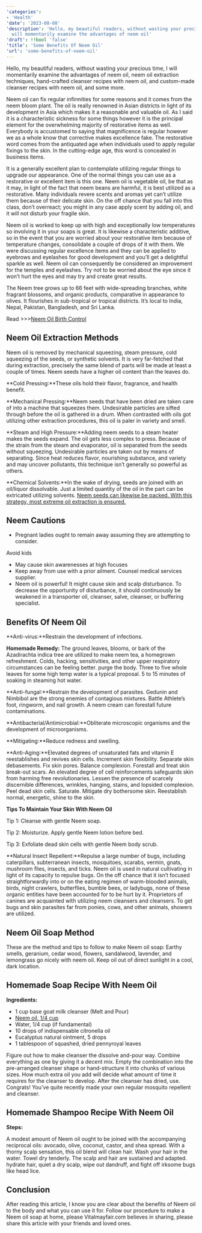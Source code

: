 ```yaml
---
'categories':
- 'Health'
'date': '2023-08-08'
'description': 'Hello, my beautiful readers, without wasting your precious time, I
  will momentarily examine the advantages of neem oil'
'draft': !!bool 'false'
'title': 'Some Benefits Of Neem Oil'
'url': 'some-benefits-of-neem-oil'
---
```

 


Hello, my beautiful readers, without wasting your precious time, I will momentarily examine the advantages of neem oil, neem oil extraction techniques, hand-crafted cleanser recipes with neem oil, and custom-made cleanser recipes with neem oil, and some more.


Neem oil can fix regular infirmities for some reasons and it comes from the neem bloom plant. The oil is really renowned in Asian districts in light of its development in Asia which makes it a reasonable and valuable oil. As I said it is a characteristic sickness for some things however it is the principal element for the overwhelming majority of restorative items as well. Everybody is accustomed to saying that magnificence is regular however we as a whole know that corrective makes excellence fake. The restorative word comes from the antiquated age when individuals used to apply regular fixings to the skin. In the cutting-edge age, this word is concealed in business items.


It is a generally excellent plan to contemplate utilizing regular things to upgrade our appearance. One of the normal things you can use as a restorative or excellent item is this one. Neem oil is vegetable oil, be that as it may, in light of the fact that neem beans are harmful, it is best utilized as a restorative. Many individuals revere scents and aromas yet can’t utilize them because of their delicate skin. On the off chance that you fall into this class, don’t overreact; you might in any case apply scent by adding oil, and it will not disturb your fragile skin.


Neem oil is worked to keep up with high and exceptionally low temperatures so involving it in your soaps is great. It is likewise a characteristic additive, so in the event that you are worried about your restorative item because of temperature changes, consolidate a couple of drops of it with them. We were discussing regular excellence items and they can be applied to eyebrows and eyelashes for good development and you’ll get a delightful sparkle as well. Neem oil can consequently be considered an improvement for the temples and eyelashes. Try not to be worried about the eye since it won’t hurt the eyes and may try and create great results.


The Neem tree grows up to 66 feet with wide-spreading branches, white fragrant blossoms, and organic products, comparative in appearance to olives. It flourishes in sub-tropical or tropical districts. It’s local to India, Nepal, Pakistan, Bangladesh, and Sri Lanka.


Read >>>[Neem Oil Birth Control](https://vitalmayfair.com/neem-oil-birth-control/)


**Neem Oil Extraction Methods**
-------------------------------


Neem oil is removed by mechanical squeezing, steam pressure, cold squeezing of the seeds, or synthetic solvents. It is very far-fetched that during extraction, precisely the same blend of parts will be made at least a couple of times. Neem seeds have a higher oil content than the leaves do.

**Cold Pressing:**These oils hold their flavor, fragrance, and health benefit.

**Mechanical Pressing:**Neem seeds that have been dried are taken care of into a machine that squeezes them. Undesirable particles are sifted through before the oil is gathered in a drum. When contrasted with oils got utilizing other extraction procedures, this oil is paler in variety and smell.

**Steam and High Pressure:**Adding neem seeds to a steam heater makes the seeds expand. The oil gets less complex to press. Because of the strain from the steam and evaporator, oil is separated from the seeds without squeezing. Undesirable particles are taken out by means of separating. Since heat reduces flavor, nourishing substance, and variety and may uncover pollutants, this technique isn’t generally so powerful as others.

**Chemical Solvents:**In the wake of drying, seeds are joined with an oil/liquor dissolvable. Just a limited quantity of the oil in the part can be extricated utilizing solvents. [Neem seeds can likewise be packed. With this strategy, most extreme oil extraction is ensured.](https://vitalmayfair.com/earth-energy-fruits-and-vegetables-benefits/)

**Neem Cautions**
-----------------


* Pregnant ladies ought to remain away assuming they are attempting to consider.  

Avoid kids
* May cause skin awarenesses at high focuses
* Keep away from use with a prior ailment. Counsel medical services supplier.
* Neem oil is powerful! It might cause skin and scalp disturbance. To decrease the opportunity of disturbance, it should continuously be weakened in a transporter oil, cleanser, salve, cleanser, or buffering specialist.


**Benefits Of Neem Oil**
------------------------


**Anti-virus:**Restrain the development of infections.


**Homemade Remedy:** The ground leaves, blooms, or bark of the Azadirachta indica tree are utilized to make neem tea, a homegrown refreshment. Colds, hacking, sensitivities, and other upper respiratory circumstances can be feeling better. purge the body. Three to five whole leaves for some high temp water is a typical proposal. 5 to 15 minutes of soaking in steaming hot water.


**Anti-fungal:**Restrain the development of parasites. Gedunin and Nimbibol are the strong enemies of contagious mixtures. Battle Athlete’s foot, ringworm, and nail growth. A neem cream can forestall future contaminations.


**Antibacterial/Antimicrobial:**Obliterate microscopic organisms and the development of microorganisms.


**Mitigating:**Reduce redness and swelling.


**Anti-Aging:**Elevated degrees of unsaturated fats and vitamin E reestablishes and revives skin cells. Increment skin flexibility. Separate skin debasements. Fix skin pores. Balance complexion. Forestall and treat skin break-out scars. An elevated degree of cell reinforcements safeguards skin from harming free revolutionaries. Lessen the presence of scarcely discernible differences, wrinkles, hanging, stains, and lopsided complexion. Peel dead skin cells. Saturate. Mitigate dry bothersome skin. Reestablish normal, energetic, shine to the skin.


**Tips To Maintain Your Skin With Neem Oil**


Tip 1: Cleanse with gentle Neem soap.


Tip 2: Moisturize. Apply gentle Neem lotion before bed.


Tip 3: Exfoliate dead skin cells with gentle Neem body scrub.


**Natural Insect Repellent:**Repulse a large number of bugs, including caterpillars, subterranean insects, mosquitoes, scarabs, vermin, gnats, mushroom flies, insects, and ticks. Neem oil is used in natural cultivating in light of its capacity to repulse bugs. On the off chance that it isn’t focused straightforwardly into or on the eating regimen of warm-blooded animals, birds, night crawlers, butterflies, bumble bees, or ladybugs, none of these organic entities have been accounted for to be hurt by it. Proprietors of canines are acquainted with utilizing neem cleansers and cleansers. To get bugs and skin parasites far from ponies, cows, and other animals, showers are utilized.


**Neem Oil Soap Method**
------------------------


These are the method and tips to follow to make Neem oil soap: Earthy smells, geranium, cedar wood, flowers, sandalwood, lavender, and lemongrass go nicely with neem oil. Keep oil out of direct sunlight in a cool, dark location.


**Homemade Soap Recipe With Neem Oil**
--------------------------------------


**Ingredients:**


* 1 cup base goat milk cleanser (Melt and Pour)
* [Neem oil, 1/4 cup](https://vitalmayfair.com/depressed-and-moody-disposition/)
* Water, 1/4 cup (if fundamental)
* 10 drops of indispensable citronella oil
* Eucalyptus natural ointment, 5 drops
* 1 tablespoon of squashed, dried pennyroyal leaves


Figure out how to make cleanser the dissolve and-pour way. Combine everything as one by giving it a decent mix. Empty the combination into the pre-arranged cleanser shape or hand-structure it into chunks of various sizes. How much extra oil you add will decide what amount of time it requires for the cleanser to develop. After the cleanser has dried, use. Congrats! You’ve quite recently made your own regular mosquito repellent and cleanser.


**Homemade Shampoo Recipe With Neem Oil**
-----------------------------------------


**Steps:**


A modest amount of Neem oil ought to be joined with the accompanying reciprocal oils: avocado, olive, coconut, castor, and shea spread. With a thorny scalp sensation, this oil blend will clean hair. Wash your hair in the water. Towel dry tenderly. The scalp and hair are sustained and adapted. hydrate hair, quiet a dry scalp, wipe out dandruff, and fight off irksome bugs like head lice.


Conclusion
----------


After reading this article, I know you are clear about the benefits of Neem oil to the body and what you can use it for. Follow our procedure to make a Neem oil soap at home, please Vitalmayfair.com believes in sharing, please share this article with your friends and loved ones.


 




 


